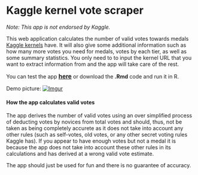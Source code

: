 # Kaggle kernel vote scraper  

*Note: This app is not endorsed by Kaggle.*

This web application calculates the number of valid votes towards medals [Kaggle kernels](https://www.kaggle.com/kernels) have. It will also give some additional information such as how many more votes you need for medals, votes by each tier, as well as some summary statistics. You only need to to input the kernel URL that you want to extract information from and the app will take care of the rest. 

You can test the app <font size = '3'> **[here](https://sabatavoosi.shinyapps.io/kaggle-vote-scraper/)**</font> or download the **.Rmd** code and run it in R. 

Demo picture:
[![Imgur](https://i.imgur.com/N44uH9q.png)](https://sabatavoosi.shinyapps.io/kaggle-vote-scraper/)

#### How the app calculates valid votes
The app derives the number of valid votes using an over simplified process of deducting votes by novices from total votes and should, thus, not be taken as being completely accurete as it does not take into account any other rules (such as self-votes, old votes, or any other secret voting rules Kaggle has). If you appear to have enough votes but not a medal it is because the app does not take into account these other rules in its calculations and has derived at a wrong valid vote estimate.

The app should just be used for fun and there is no guarantee of accuracy.
